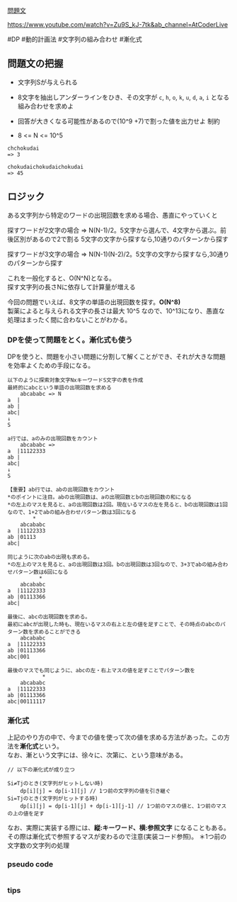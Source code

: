 [問題文](https://atcoder.jp/contests/abc211/tasks/abc211_c)

https://www.youtube.com/watch?v=Zu9S_kJ-7tk&ab_channel=AtCoderLive

#DP
#動的計画法
#文字列の組み合わせ
#漸化式

## 問題文の把握

- 文字列Sが与えられる
- 8文字を抽出しアンダーラインをひき、その文字が `c`, `h`, `o`, `k`, `u`, `d`, `a`, `i` となる組み合わせを求めよ
- 回答が大きくなる可能性があるので(10^9 +7)で割った値を出力せよ
制約

- 8 <= N <= 10^5

```
chchokudai
=> 3

chokudaichokudaichokudai
=> 45

```

## ロジック

ある文字列から特定のワードの出現回数を求める場合、愚直にやっていくと

探すワードが2文字の場合
=> N(N-1)/2。5文字から選んで、4文字から選ぶ。前後区別があるので2で割る
5文字の文字から探すなら,10通りのパターンから探す

探すワードが3文字の場合
=> N(N-1)(N-2)/2。5文字の文字から探すなら,30通りのパターンから探す

これを一般化すると、O(N^N)となる。  
探す文字列の長さNに依存して計算量が増える　　

今回の問題でいえば、8文字の単語の出現回数を探す。**O(N^8)**  
製薬によると与えられる文字の長さは最大 10^5 なので、10^13になり、愚直な処理はまったく間に合わないことがわかる。

### DPを使って問題をとく。漸化式も使う

DPを使うと、問題を小さい問題に分割して解くことができ、それが大きな問題を効率よくための手段になる。  


```
以下のように探索対象文字NxキーワードS文字の表を作成
最終的にabcという単語の出現回数を求める
    abcababc => N
a  |
ab |
abc|
↓
S    

a行では、aのみの出現回数をカウント
    abcababc => 
a  |11122333
ab |
abc|
↓
S    

【重要】ab行では、abの出現回数をカウント
*のポイントに注目。abの出現回数は、aの出現回数とbの出現回数の和になる
*の左上のマスを見ると、aの出現回数は2回。現在いるマスの左を見ると、bの出現回数は1回なので、1+2でabの組み合わせパターン数は3回になる
        *
    abcababc
a  |11122333
ab |01113
abc|

同じように次のabの出現も求める。
*の左上のマスを見ると、aの出現回数は3回。bの出現回数は3回なので、3+3でabの組み合わせパターン数は6回になる
          *
    abcababc
a  |11122333
ab |01113366
abc|

最後に、abcの出現回数を求める。
最初にabcが出現した時も、現在いるマスの右上と左の値を足すことで、その時点のabcのパターン数を求めることができる
    abcababc
a  |11122333
ab |01113366
abc|001

最後のマスでも同じように、abcの左・右上マスの値を足すことでパターン数を
           *
    abcababc
a  |11122333
ab |01113366
abc|00111117
```

### 漸化式
上記のやり方の中で、今までの値を使って次の値を求める方法があった。この方法を**漸化式**という。  
なお、漸という文字には、徐々に、次第に、という意味がある。

```
// 以下の漸化式が成り立つ

Si≠Tjのとき(文字列がヒットしない時)
    dp[i][j] = dp[i-1][j] // 1つ前の文字列の値を引き継ぐ
Si=Tjのとき(文字列がヒットする時)
    dp[i][j] = dp[i-1][j] + dp[i-1][j-1] // 1つ前のマスの値と、1つ前のマスの上の値を足す
```

なお、実際に実装する際には、**縦:キーワード、横:参照文字** になることもある。   
その際は漸化式で参照するマスが変わるので注意(実装コード参照)。
＊1つ前の文字数の文字列の処理


### pseudo code


```
```

### tips

